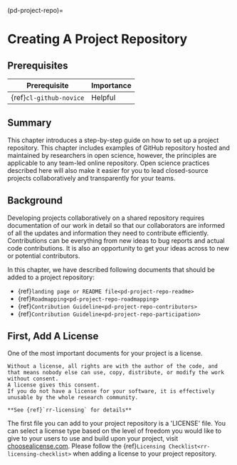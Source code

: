 (pd-project-repo)=
# Creating A Project Repository

## Prerequisites

| Prerequisite | Importance |
| -------------|----------|
| {ref}`cl-github-novice` | Helpful |


## Summary

This chapter introduces a step-by-step guide on how to set up a project repository.
This chapter includes examples of GitHub repository hosted and maintained by researchers in open science, however, the principles are applicable to any team-led online repository.
Open science practices described here will also make it easier for you to lead closed-source projects collaboratively and transparently for your teams.

## Background

Developing projects collaboratively on a shared repository requires documentation of our work in detail so that our collaborators are informed of all the updates and information they need to contribute efficiently.
Contributions can be everything from new ideas to bug reports and actual code contributions.
It is also an opportunity to get your ideas across to new or potential contributors.

In this chapter, we have described following documents that should be added to a project repository:
- {ref}`landing page or README file<pd-project-repo-readme>`
- {ref}`Roadmapping<pd-project-repo-roadmapping>`
- {ref}`Contribution Guideline<pd-project-repo-contributors>`
- {ref}`Contribution Guideline<pd-project-repo-participation>`

## First, Add A License

One of the most important documents for your project is a license.

```{note}
Without a license, all rights are with the author of the code, and that means nobody else can use, copy, distribute, or modify the work without consent.
A license gives this consent.
If you do not have a license for your software, it is effectively unusable by the whole research community.

**See {ref}`rr-licensing` for details**
```

The first file you can add to your project repository is a 'LICENSE' file.
You can select a license type based on the level of freedom you would like to give to your users to use and build upon your project, visit [choosealicense.com](https://choosealicense.com/).
Please follow the {ref}`Licensing Checklist<rr-licensing-checklist>` when adding a license to your project repository.
